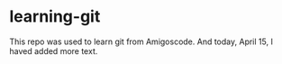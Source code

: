 # learning-git
This repo was used to learn git from Amigoscode.
And today, April 15, I haved added more text.
